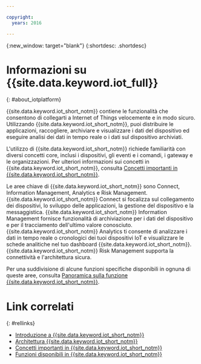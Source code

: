 ```yaml
---

copyright:
  years: 2016

---
```


{:new_window: target="blank"}
{:shortdesc: .shortdesc}

# Informazioni su {{site.data.keyword.iot_full}}
{: #about_iotplatform}

{{site.data.keyword.iot_short_notm}} contiene le funzionalità che consentono di collegarti a Internet of Things velocemente e in modo sicuro. Utilizzando {{site.data.keyword.iot_short_notm}}, puoi distribuire le applicazioni, raccogliere, archiviare e visualizzare i dati del dispositivo ed eseguire analisi dei dati in tempo reale o i dati sul dispositivo archiviati.

L'utilizzo di {{site.data.keyword.iot_short_notm}} richiede familiarità con diversi concetti core, inclusi i dispositivi, gli eventi e i comandi, i gateway e le organizzazioni. Per ulteriori informazioni sui concetti in {{site.data.keyword.iot_short_notm}}, consulta [Concetti importanti in {{site.data.keyword.iot_short_notm}}](/iotplatform_overview.html#wwatsoniotplatform_importantconcepts).

Le aree chiave di {{site.data.keyword.iot_short_notm}} sono Connect, Information Management, Analytics e Risk Management. {{site.data.keyword.iot_short_notm}} Connect si focalizza sul collegamento dei dispositivi, lo sviluppo delle applicazioni, la gestione del dispositivo e la messaggistica. {{site.data.keyword.iot_short_notm}} Information Management fornisce funzionalità di archiviazione per i dati del dispositivo e per il tracciamento dell'ultimo valore conosciuto. {{site.data.keyword.iot_short_notm}} Analytics ti consente di analizzare i dati in tempo reale o cronologici dei tuoi dispositivi IoT e visualizzare le schede analitiche nel tuo dashboard {{site.data.keyword.iot_short_notm}}. {{site.data.keyword.iot_short_notm}} Risk Management supporta la connettività e l'architettura sicura.

Per una suddivisione di alcune funzioni specifiche disponibili in ognuna di queste aree, consulta [Panoramica sulla funzione {{site.data.keyword.iot_short_notm}}](/feature_overview.html).

# Link correlati
{: #rellinks}
* [Introduzione a {{site.data.keyword.iot_short_notm}}](/index.html?pos=2)
* [Architettura {{site.data.keyword.iot_short_notm}}](/iotplatform_overview.html#watsoniotplatform_architecture)
* [Concetti importanti in {{site.data.keyword.iot_short_notm}}](/iotplatform_overview.html#watsoniotplatform_importantconcepts)
* [Funzioni disponibili in {{site.data.keyword.iot_short_notm}}](/feature_overview.html)
